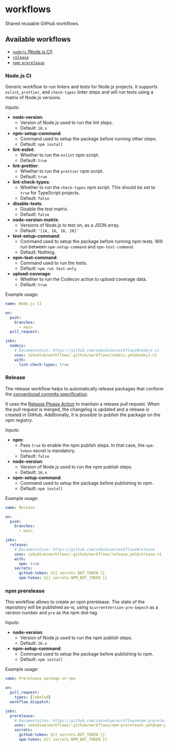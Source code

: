 # workflows

Shared reusable GitHub workflows.

## Available workflows

* [`nodejs` (Node.js CI)](#nodejs-ci)
* [`release`](#release)
* [`npm-prerelease`](#npm-prerelease)

### Node.js CI

Generic workflow to run linters and tests for Node.js projects. It supports `eslint`,
`prettier`, and `check-types` linter steps and will run tests using a matrix of
Node.js versions.

Inputs:

* **node-version**:
  * Version of Node.js used to run the lint steps.
  * Default: `16.x`
* **npm-setup-command**:
  * Command used to setup the package before running other steps.
  * Default: `npm install`
* **lint-eslint**:
  * Whether to run the `eslint` npm script.
  * Default: `true`
* **lint-prettier**:
  * Whether to run the `prettier` npm script.
  * Default: `true`
* **lint-check-types**:
  * Whether to run the `check-types` npm script. This should be set to `true`
    for TypeScript projects.
  * Default: `false`
* **disable-tests**:
  * Disable the test matrix.
  * Default: `false`
* **node-version-matrix**:
  * Versions of Node.js to test on, as a JSON array.
  * Default: `'[14, 16, 18, 20]'`
* **test-setup-command**:
  * Command used to setup the package before running npm tests. Will run
    between `npm-setup-command` and `npm-test-command`.
  * Default: Nothing.
* **npm-test-command**:
  * Command used to run the tests.
  * Default: `npm run test-only`
* **upload-coverage**:
  * Whether to run the Codecov action to upload coverage data.
  * Default: `true`

Example usage:

```yml
name: Node.js CI

on:
  push:
    branches:
      - main
  pull_request:

jobs:
  nodejs:
    # Documentation: https://github.com/zakodium/workflows#nodejs-ci
    uses: zakodium/workflows/.github/workflows/nodejs.yml@nodejs-v1
    with:
      lint-check-types: true
```

### Release

The release workflow helps to automatically release packages that conform the
[conventional commits specification](https://www.conventionalcommits.org/en/v1.0.0/).

It uses the [Release Please Action](https://github.com/google-github-actions/release-please-action#release-please-action)
to maintain a release pull request. When the pull request is merged, the changelog
is updated and a release is created in GitHub. Additionally, it is possible to
publish the package on the npm registry.

Inputs:

* **npm**:
  * Pass `true` to enable the npm publish steps. In that case, the `npm-token`
    secret is mandatory.
  * Default: `false`
* **node-version**:
  * Version of Node.js used to run the npm publish steps.
  * Default: `16.x`
* **npm-setup-command**:
  * Command used to setup the package before publishing to npm.
  * Default: `npm install`

Example usage:

````yml
name: Release

on:
  push:
    branches:
      - main

jobs:
  release:
    # Documentation: https://github.com/zakodium/workflows#release
    uses: zakodium/workflows/.github/workflows/release.yml@release-v1
    with:
      npm: true
    secrets:
      github-token: ${{ secrets.BOT_TOKEN }}
      npm-token: ${{ secrets.NPM_BOT_TOKEN }}
````

### npm prerelease

This workflow allows to create an npm prerelease. The state of the repository
will be published as-is, using `$currentVersion-pre-$epoch` as a version number
and `pre` as the npm dist-tag.

Inputs:

* **node-version**:
  * Version of Node.js used to run the npm publish steps.
  * Default: `16.x`
* **npm-setup-command**:
  * Command used to setup the package before publishing to npm.
  * Default: `npm install`

Example usage:

````yml
name: Prerelease package on npm

on:
  pull_request:
    types: [labeled]
  workflow_dispatch:

jobs:
  prerelease:
    # Documentation: https://github.com/zakodium/workflows#npm-prerelease
    uses: zakodium/workflows/.github/workflows/npm-prerelease.yml@npm-prerelease-v1
    secrets:
      github-token: ${{ secrets.BOT_TOKEN }}
      npm-token: ${{ secrets.NPM_BOT_TOKEN }}
````

